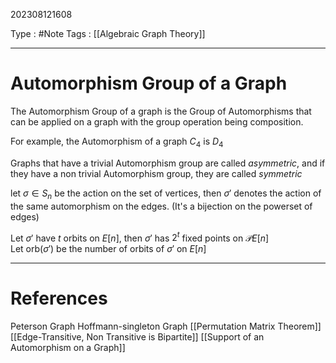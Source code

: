 202308121608

Type : #Note
Tags : [[Algebraic Graph Theory]]

---
# Automorphism Group of a Graph
The Automorphism Group of a graph is the Group of Automorphisms that can be applied on a graph with the group operation being composition.

For example, the Automorphism of a graph $C_{4}$ is $D_{4}$

Graphs that have a trivial Automorphism group are called _asymmetric_, and if they have a non trivial Automorphism group, they are called _symmetric_

let $\sigma\in S_n$ be the action on the set of vertices, then $\sigma'$ denotes the action of the same automorphism on the edges. (It's a bijection on the powerset of edges)

Let $\sigma'$ have $t$ orbits on $E[n]$, then $\sigma'$ has $2^{t}$ fixed points on $\mathcal PE[n]$  
Let $\text{orb}(\sigma')$ be the number of orbits of $\sigma'$ on $E[n]$


---
# References
Peterson Graph
Hoffmann-singleton Graph
[[Permutation Matrix Theorem]]
[[Edge-Transitive, Non Transitive is Bipartite]]
[[Support of an Automorphism on a Graph]]